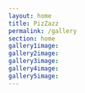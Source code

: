 ```yaml
---
layout: home
title: PizZazz
permalink: /gallery
section: home
gallery1image:
gallery2image:
gallery3image:
gallery4image:
gallery5image:
---
```



